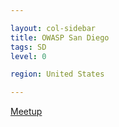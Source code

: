 ```yaml
---

layout: col-sidebar
title: OWASP San Diego
tags: SD
level: 0

region: United States

---
```


[Meetup](https://www.meetup.com/Open-Web-Application-Security-Project-San-Diego-OWASP-SD/)
